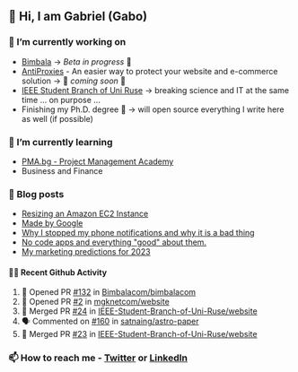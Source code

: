 ## 👋 Hi, I am Gabriel (Gabo)

### 🔭 I’m currently working on
- [Bimbala](https://bimbala.com/) -> *Beta in progress* 🚀
- [AntiProxies](https://antiproxies.com/) - An easier way to protect your website and e-commerce solution -> 🚀 *coming soon* 🚀
- [IEEE Student Branch of Uni Ruse](https://github.com/IEEE-Student-Branch-of-Uni-Ruse) -> breaking science and IT at the same time ... on purpose ...
- Finishing my Ph.D. degree 🤔 -> will open source everything I write here as well (if possible)

### 🌱 I’m currently learning
- [PMA.bg - Project Management Academy](https://pma.bg/)
- Business and Finance

### 📖 Blog posts
<!-- BLOG-POST-LIST:START -->
- [Resizing an Amazon EC2 Instance](https://mrgkanev.eu/posts/resizing-an-amazon-ec2-instance/)
- [Made by Google](https://mrgkanev.eu/posts/made-by-google/)
- [Why I stopped my phone notifications and why it is a bad thing](https://mrgkanev.eu/posts/why-i-stopped-my-phone-notifications/)
- [No code apps and everything &quot;good&quot; about them.](https://mrgkanev.eu/posts/no-code-apps-and-everything-good-about-them/)
- [My marketing predictions for 2023](https://mrgkanev.eu/posts/my-marketing-predictions-for-2023/)
<!-- BLOG-POST-LIST:END -->

#### 🧑‍💻 Recent Github Activity

<!--START_SECTION:activity-->
1. 💪 Opened PR [#132](https://github.com/Bimbalacom/bimbalacom/pull/132) in [Bimbalacom/bimbalacom](https://github.com/Bimbalacom/bimbalacom)
2. 💪 Opened PR [#2](https://github.com/mgknetcom/website/pull/2) in [mgknetcom/website](https://github.com/mgknetcom/website)
3. 🎉 Merged PR [#24](https://github.com/IEEE-Student-Branch-of-Uni-Ruse/website/pull/24) in [IEEE-Student-Branch-of-Uni-Ruse/website](https://github.com/IEEE-Student-Branch-of-Uni-Ruse/website)
4. 🗣 Commented on [#160](https://github.com/satnaing/astro-paper/pull/160#issuecomment-1778976604) in [satnaing/astro-paper](https://github.com/satnaing/astro-paper)
5. 🎉 Merged PR [#23](https://github.com/IEEE-Student-Branch-of-Uni-Ruse/website/pull/23) in [IEEE-Student-Branch-of-Uni-Ruse/website](https://github.com/IEEE-Student-Branch-of-Uni-Ruse/website)
<!--END_SECTION:activity-->


### 📫 How to reach me - [Twitter](https://twitter.com/mrgkanev) or [LinkedIn](https://www.linkedin.com/in/mrgkanev) 
